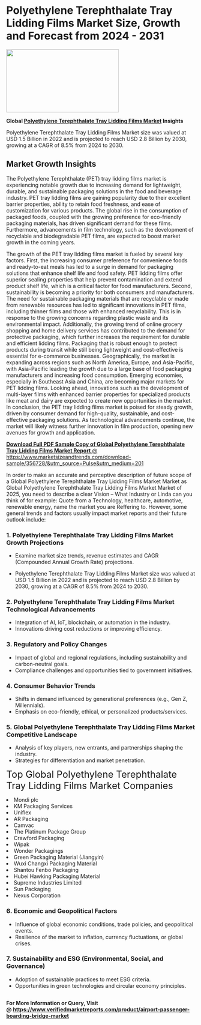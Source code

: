 <H1>Polyethylene Terephthalate Tray Lidding Films Market Size, Growth and Forecast from 2024 - 2031</H1><img class="aligncenter size-medium wp-image-584254" src="https://thirdeyenews.in/wp-content/uploads/2024/09/Global-Market-Research-300x168.jpeg" alt="" width="300" height="168" /><p><strong>Global&nbsp;<a href="https://www.marketsizeandtrends.com/download-sample/356728/&amp;utm_source=Pulse&amp;utm_medium=201">Polyethylene Terephthalate Tray Lidding Films Market</a> Insights</strong></p><p>Polyethylene Terephthalate Tray Lidding Films Market size was valued at USD 1.5 Billion in 2022 and is projected to reach USD 2.8 Billion by 2030, growing at a CAGR of 8.5% from 2024 to 2030.</p><p><h2>Market Growth Insights</h2> <p>The Polyethylene Terephthalate (PET) tray lidding films market is experiencing notable growth due to increasing demand for lightweight, durable, and sustainable packaging solutions in the food and beverage industry. PET tray lidding films are gaining popularity due to their excellent barrier properties, ability to retain food freshness, and ease of customization for various products. The global rise in the consumption of packaged foods, coupled with the growing preference for eco-friendly packaging materials, has driven significant demand for these films. Furthermore, advancements in film technology, such as the development of recyclable and biodegradable PET films, are expected to boost market growth in the coming years.</p> <p><a href="#"></a></p> <p>The growth of the PET tray lidding films market is fueled by several key factors. First, the increasing consumer preference for convenience foods and ready-to-eat meals has led to a surge in demand for packaging solutions that enhance shelf life and food safety. PET lidding films offer superior sealing properties that help prevent contamination and extend product shelf life, which is a critical factor for food manufacturers. Second, sustainability is becoming a priority for both consumers and manufacturers. The need for sustainable packaging materials that are recyclable or made from renewable resources has led to significant innovations in PET films, including thinner films and those with enhanced recyclability. This is in response to the growing concerns regarding plastic waste and its environmental impact. Additionally, the growing trend of online grocery shopping and home delivery services has contributed to the demand for protective packaging, which further increases the requirement for durable and efficient lidding films. Packaging that is robust enough to protect products during transit while still being lightweight and cost-effective is essential for e-commerce businesses. Geographically, the market is expanding across regions such as North America, Europe, and Asia-Pacific, with Asia-Pacific leading the growth due to a large base of food packaging manufacturers and increasing food consumption. Emerging economies, especially in Southeast Asia and China, are becoming major markets for PET lidding films. Looking ahead, innovations such as the development of multi-layer films with enhanced barrier properties for specialized products like meat and dairy are expected to create new opportunities in the market. In conclusion, the PET tray lidding films market is poised for steady growth, driven by consumer demand for high-quality, sustainable, and cost-effective packaging solutions. As technological advancements continue, the market will likely witness further innovation in film production, opening new avenues for growth and application. <p><a href="#"></p><p><span class=""><strong>Download Full PDF Sample Copy of Global Polyethylene Terephthalate Tray Lidding Films Market Report</strong> @ <a href="https://www.marketsizeandtrends.com/download-sample/356728/&amp;utm_source=Pulse&amp;utm_medium=201" target="_blank">https://www.marketsizeandtrends.com/download-sample/356728/&amp;utm_source=Pulse&amp;utm_medium=201</a></span></p><p>In order to make an accurate and perceptive description of future scope of a Global&nbsp;Polyethylene Terephthalate Tray Lidding Films Market Market as Global&nbsp;Polyethylene Terephthalate Tray Lidding Films Market Market of 2025, you need to describe a clear Vision &ndash; What Industry or Linda can you think of for example: Quote from a Technology, healthcare, automotive, renewable energy, name the market you are Reffering to. However, some general trends and factors usually impact market reports and their future outlook include:</p><h3>1.&nbsp;<strong>Polyethylene Terephthalate Tray Lidding Films Market Growth Projections</strong></h3><ul><li>Examine market size trends, revenue estimates and CAGR (Compounded Annual Growth Rate) projections.</li><li><p>Polyethylene Terephthalate Tray Lidding Films Market size was valued at USD 1.5 Billion in 2022 and is projected to reach USD 2.8 Billion by 2030, growing at a CAGR of 8.5% from 2024 to 2030.</p></li></ul><h3>2.&nbsp;<strong>Polyethylene Terephthalate Tray Lidding Films Market Technological Advancements</strong></h3><ul><li>Integration of AI, IoT, blockchain, or automation in the industry.</li><li>Innovations driving cost reductions or improving efficiency.</li></ul><h3>3.&nbsp;<strong>Regulatory and Policy Changes</strong></h3><ul><li>Impact of global and regional regulations, including sustainability and carbon-neutral goals.</li><li>Compliance challenges and opportunities tied to government initiatives.</li></ul><h3>4.&nbsp;<strong>Consumer Behavior Trends</strong></h3><ul><li>Shifts in demand influenced by generational preferences (e.g., Gen Z, Millennials).</li><li>Emphasis on eco-friendly, ethical, or personalized products/services.</li></ul><h3>5.&nbsp;<strong>Global Polyethylene Terephthalate Tray Lidding Films Market Competitive Landscape</strong></h3><ul><li>Analysis of key players, new entrants, and partnerships shaping the industry.</li><li>Strategies for differentiation and market penetration.</li></ul><p data-pm-slice="1 1 []"><span style="color: inherit; font-family: inherit; font-size: 25px;">Top Global Polyethylene Terephthalate Tray Lidding Films Market Companies</span></p><div class="" data-test-id=""><p><li>Mondi plc</li><li> KM Packaging Services</li><li> Uniflex</li><li> AR Packaging</li><li> Camvac</li><li> The Platinum Package Group</li><li> Crawford Packaging</li><li> Wipak</li><li> Wonder Packagings</li><li> Green Packaging Material (Jiangyin)</li><li> Wuxi Changxi Packaging Material</li><li> Shantou Fenbo Packaging</li><li> Hubei Hawking Packaging Material</li><li> Supreme Industries Limited</li><li> Sun Packaging</li><li> Nexus Corporation</li></p></div><h3>6.&nbsp;<strong>Economic and Geopolitical Factors</strong></h3><ul><li>Influence of global economic conditions, trade policies, and geopolitical events.</li><li>Resilience of the market to inflation, currency fluctuations, or global crises.</li></ul><h3>7.&nbsp;<strong>Sustainability and ESG (Environmental, Social, and Governance)</strong></h3><ul><li>Adoption of sustainable practices to meet ESG criteria.</li><li>Opportunities in green technologies and circular economy principles.</li></ul><h2><strong style="font-size: 14px;">For More Information or Query, Visit @&nbsp;</strong><a style="background-color: #ffffff; font-size: 14px;" href="https://www.marketsizeandtrends.com/report/polyethylene-terephthalate-tray-lidding-films-market/" target="_blank">https://www.verifiedmarketreports.com/product/airport-passenger-boarding-bridge-market</a></h2>
